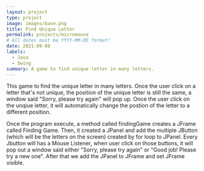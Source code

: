 ```yaml
---
layout: project
type: project
image: images/base.png
title: Find Unique Letter
permalink: projects/micromouse
# All dates must be YYYY-MM-DD format!
date: 2021-09-08
labels:
  - Java
  - Swing
summary: A game to find unique letter in many letters.
---
```


This game to find the unique letter in many letters. Once the user click on a letter that's not unique,  the position of the unique letter is still the same, a window said "Sorry, please try again" will pop up. Once the user click on the unqiue letter, it will automatically change the postion of the letter to a different position.

Once the program execute, a method called findingGame creates a JFrame called Finding Game. Then, it created a JPanel and add the multiple JButton (which will be the letters on the screen) created by for loop to JPanel. Every Jbutton will has a Mouse Listener, when user click on those buttons, it will pop out a window said either "Sorry, please try again" or "Good job! Please try a new one". After that we add the JPanel to JFrame and set JFrame visible.


